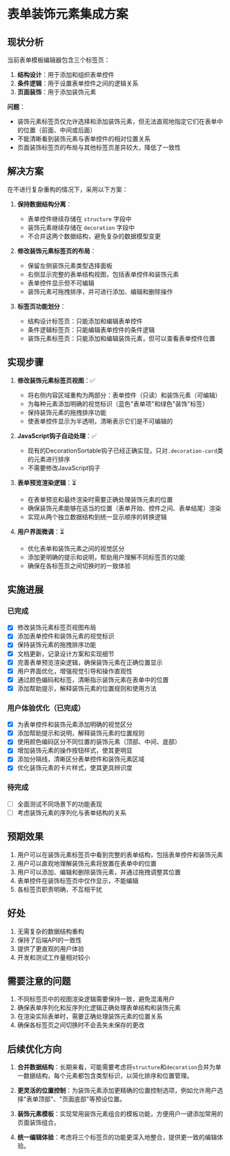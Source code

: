 # 表单装饰元素集成方案

## 现状分析

当前表单模板编辑器包含三个标签页：
1. **结构设计**：用于添加和组织表单控件
2. **条件逻辑**：用于设置表单控件之间的逻辑关系
3. **页面装饰**：用于添加装饰元素

**问题**：
- 装饰元素标签页仅允许选择和添加装饰元素，但无法直观地指定它们在表单中的位置（前面、中间或后面）
- 不能清晰看到装饰元素与表单控件的相对位置关系
- 页面装饰标签页的布局与其他标签页差异较大，降低了一致性

## 解决方案

在不进行复杂重构的情况下，采用以下方案：

1. **保持数据结构分离**：
   - 表单控件继续存储在 `structure` 字段中
   - 装饰元素继续存储在 `decoration` 字段中
   - 不合并这两个数据结构，避免复杂的数据模型变更

2. **修改装饰元素标签页的布局**：
   - 保留左侧装饰元素类型选择面板
   - 右侧显示完整的表单结构视图，包括表单控件和装饰元素
   - 表单控件显示但不可编辑
   - 装饰元素可拖拽排序，并可进行添加、编辑和删除操作

3. **标签页功能划分**：
   - 结构设计标签页：只能添加和编辑表单控件
   - 条件逻辑标签页：只能编辑表单控件的条件逻辑
   - 装饰元素标签页：只能添加和编辑装饰元素，但可以查看表单控件位置

## 实现步骤

1. **修改装饰元素标签页视图**：✅
   - 将右侧内容区域重构为两部分：表单控件（只读）和装饰元素（可编辑）
   - 为每种元素添加明确的视觉标识（蓝色"表单项"和绿色"装饰"标签）
   - 保持装饰元素的拖拽排序功能
   - 使表单控件显示为半透明，清晰表示它们是不可编辑的

2. **JavaScript钩子自动处理**：✅
   - 现有的DecorationSortable钩子已经正确实现，只对`.decoration-card`类的元素进行排序
   - 不需要修改JavaScript钩子

3. **表单预览渲染逻辑**：⏳
   - 在表单预览和最终渲染时需要正确处理装饰元素的位置
   - 确保装饰元素能够在适当的位置（表单开始、控件之间、表单结尾）渲染
   - 实现从两个独立数据结构到统一显示顺序的转换逻辑

4. **用户界面微调**：⏳
   - 优化表单和装饰元素之间的视觉区分
   - 添加更明确的提示和说明，帮助用户理解不同标签页的功能
   - 确保在各标签页之间切换时的一致体验

## 实施进展

### 已完成
- [x] 修改装饰元素标签页视图布局
- [x] 添加表单控件和装饰元素的视觉标识
- [x] 保持装饰元素的拖拽排序功能
- [x] 文档更新，记录设计方案和实现细节
- [x] 完善表单预览渲染逻辑，确保装饰元素在正确位置显示
- [x] 用户界面优化，增强视觉引导和操作直观性
- [x] 通过颜色编码和标签，清晰指示装饰元素在表单中的位置
- [x] 添加帮助提示，解释装饰元素的位置规则和使用方法

### 用户体验优化（已完成）
- [x] 为表单控件和装饰元素添加明确的视觉区分
- [x] 添加帮助提示和说明，解释装饰元素的位置规则
- [x] 使用颜色编码区分不同位置的装饰元素（顶部、中间、底部）
- [x] 增加装饰元素的操作按钮样式，使其更明显
- [x] 添加分隔线，清晰区分表单控件和装饰元素区域
- [x] 优化装饰元素的卡片样式，使其更具辨识度

### 待完成
- [ ] 全面测试不同场景下的功能表现
- [ ] 考虑装饰元素的序列化与表单结构的关系

## 预期效果

1. 用户可以在装饰元素标签页中看到完整的表单结构，包括表单控件和装饰元素
2. 用户可以直观地理解装饰元素将放置在表单中的位置
3. 用户可以添加、编辑和删除装饰元素，并通过拖拽调整其位置
4. 表单控件在装饰标签页中仅作显示，不能编辑
5. 各标签页职责明确，不互相干扰

## 好处

1. 无需复杂的数据结构重构
2. 保持了后端API的一致性
3. 提供了更直观的用户体验
4. 开发和测试工作量相对较小

## 需要注意的问题

1. 不同标签页中的视图渲染逻辑需要保持一致，避免混淆用户
2. 确保表单序列化和反序列化逻辑正确处理表单结构和装饰元素
3. 在渲染实际表单时，需要正确处理装饰元素的位置关系
4. 确保各标签页之间切换时不会丢失未保存的更改

## 后续优化方向

1. **合并数据结构**：长期来看，可能需要考虑将`structure`和`decoration`合并为单一数据结构，每个元素都包含类型标识，以简化排序和位置管理。

2. **更灵活的位置控制**：为装饰元素添加更精确的位置控制选项，例如允许用户选择"表单顶部"、"页面底部"等预设位置。

3. **装饰元素模板**：实现常用装饰元素组合的模板功能，方便用户一键添加常用的页面装饰组合。

4. **统一编辑体验**：考虑将三个标签页的功能更深入地整合，提供更一致的编辑体验。